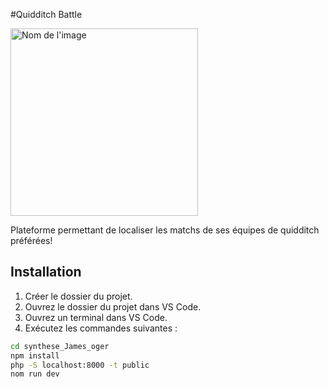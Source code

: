 #Quidditch Battle

<img src="url_de_l'image" alt="Nom de l'image" width="300"/>

Plateforme permettant de localiser les matchs de ses équipes de quidditch préférées!

## Installation

1. Créer le dossier du projet.
2. Ouvrez le dossier du projet dans VS Code.
3. Ouvrez un terminal dans VS Code.
4. Exécutez les commandes suivantes :

```bash
cd synthese_James_oger
npm install
php -S localhost:8000 -t public
nom run dev  
```




